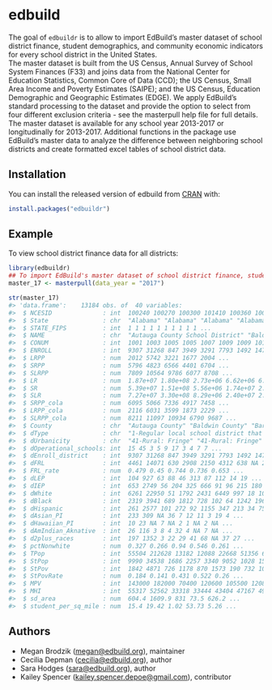 
<!-- README.md is generated from README.Rmd. Please edit that file -->

# edbuild

<!-- badges: start -->

<!-- badges: end -->

The goal of `edbuildr` is to allow to import EdBuild’s master dataset of
school district finance, student demographics, and community economic
indicators for every school district in the United States.  
The master dataset is built from the US Census, Annual Survey of School
System Finances (F33) and joins data from the National Center for
Education Statistics, Common Core of Data (CCD); the US Census, Small
Area Income and Poverty Estimates (SAIPE); and the US Census, Education
Demographic and Geographic Estimates (EDGE). We apply EdBuild’s standard
processing to the dataset and provide the option to select from four
different exclusion criteria - see the masterpull help file for full
details. The master dataset is available for any school year 2013-2017
or longitudinally for 2013-2017. Additional functions in the package use
EdBuild’s master data to analyze the difference between neighboring
school districts and create formatted excel tables of school district
data.

## Installation

You can install the released version of edbuild from
[CRAN](https://CRAN.R-project.org) with:

``` r
install.packages("edbuildr")
```

## Example

To view school district finance data for all districts:

``` r
library(edbuildr)
## To import EdBuild's master dataset of school district finance, student demographic, and community economic data for 2017:
master_17 <- masterpull(data_year = "2017")

str(master_17)
#> 'data.frame':    13184 obs. of  40 variables:
#>  $ NCESID              : int  100240 100270 100300 101410 100360 100420 102550 100480 100510 100090 ...
#>  $ State               : chr  "Alabama" "Alabama" "Alabama" "Alabama" ...
#>  $ STATE_FIPS          : int  1 1 1 1 1 1 1 1 1 1 ...
#>  $ NAME                : chr  "Autauga County School District" "Baldwin County School District" "Barbour County School District" "Eufaula City School District" ...
#>  $ CONUM               : int  1001 1003 1005 1005 1007 1009 1009 1011 1013 1015 ...
#>  $ ENROLL              : int  9307 31268 847 3949 3291 7793 1492 1476 3131 2069 ...
#>  $ LRPP                : num  2012 5742 3221 1677 2004 ...
#>  $ SRPP                : num  5796 4823 6566 4401 6704 ...
#>  $ SLRPP               : num  7809 10564 9786 6077 8708 ...
#>  $ LR                  : num  1.87e+07 1.80e+08 2.73e+06 6.62e+06 6.60e+06 ...
#>  $ SR                  : num  5.39e+07 1.51e+08 5.56e+06 1.74e+07 2.21e+07 ...
#>  $ SLR                 : num  7.27e+07 3.30e+08 8.29e+06 2.40e+07 2.87e+07 ...
#>  $ SRPP_cola           : num  6095 5066 7336 4917 7458 ...
#>  $ LRPP_cola           : num  2116 6031 3599 1873 2229 ...
#>  $ SLRPP_cola          : num  8211 11097 10934 6790 9687 ...
#>  $ County              : chr  "Autauga County" "Baldwin County" "Barbour County" "Barbour County" ...
#>  $ dType               : chr  "1-Regular local school district that is NOT a component of a supervisory union" "1-Regular local school district that is NOT a component of a supervisory union" "1-Regular local school district that is NOT a component of a supervisory union" "1-Regular local school district that is NOT a component of a supervisory union" ...
#>  $ dUrbanicity         : chr  "41-Rural: Fringe" "41-Rural: Fringe" "43-Rural: Remote" "41-Rural: Fringe" ...
#>  $ dOperational_schools: int  15 45 3 5 9 17 3 4 7 7 ...
#>  $ dEnroll_district    : int  9307 31268 847 3949 3291 7793 1492 1476 3131 2069 ...
#>  $ dFRL                : int  4461 14071 630 2908 2150 4312 638 NA 2460 1411 ...
#>  $ FRL_rate            : num  0.479 0.45 0.744 0.736 0.653 ...
#>  $ dLEP                : int  104 927 63 88 46 313 87 112 14 19 ...
#>  $ dIEP                : int  653 2749 56 204 325 666 91 96 215 180 ...
#>  $ dWhite              : int  6261 22950 51 1792 2431 6449 997 18 1063 96 ...
#>  $ dBlack              : int  2319 3941 689 1812 728 102 64 1242 1969 1867 ...
#>  $ dHispanic           : int  261 2577 101 272 92 1155 347 213 34 75 ...
#>  $ dAsian_PI           : int  233 309 NA 36 7 12 11 3 19 4 ...
#>  $ dHawaiian_PI        : int  10 23 NA 7 NA 2 1 NA 2 NA ...
#>  $ dAmIndian_Aknative  : int  26 116 3 8 4 32 4 NA 7 NA ...
#>  $ d2plus_races        : int  197 1352 3 22 29 41 68 NA 37 27 ...
#>  $ pctNonwhite         : num  0.327 0.266 0.94 0.546 0.261 ...
#>  $ TPop                : int  55504 212628 13182 12088 22668 51356 6657 10309 19825 22350 ...
#>  $ StPop               : int  9990 34538 1686 2257 3340 9052 1028 1512 3341 3184 ...
#>  $ StPov               : int  1842 4871 726 1178 870 1573 190 732 1049 1106 ...
#>  $ StPovRate           : num  0.184 0.141 0.431 0.522 0.26 ...
#>  $ MPV                 : int  143000 182000 70400 120600 105500 120800 151400 66800 88800 95700 ...
#>  $ MHI                 : int  55317 52562 33318 33444 43404 47167 49267 29655 36326 32070 ...
#>  $ sd_area             : num  604.4 1609.9 831 73.5 626.2 ...
#>  $ student_per_sq_mile : num  15.4 19.42 1.02 53.73 5.26 ...
```

## Authors

  - Megan Brodzik (<megan@edbuild.org>), maintainer
  - Cecilia Depman (<cecilia@edbuild.org>), author
  - Sara Hodges (<sara@edbuild.org>), author
  - Kailey Spencer (<kailey.spencer.depoe@gmail.com>), contributor
